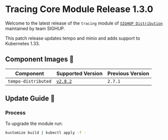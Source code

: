 # Tracing Core Module Release 1.3.0

Welcome to the latest release of the `tracing` module of [`SIGHUP Distribution`](https://github.com/sighupio/fury-distribution)
maintained by team SIGHUP.

This patch release updates tempo and minio and adds support to Kubernetes 1.33.

## Component Images 🚢

| Component           | Supported Version                                                                    | Previous Version |
| ------------------- | ------------------------------------------------------------------------------------ | ---------------- |
| `tempo-distributed` | [`v2.8.2`](https://github.com/grafana/tempo/releases/tag/v2.8.2)                     | `2.7.1`          |

## Update Guide 🦮

### Process

To upgrade the module run:

```bash
kustomize build | kubectl apply -f -
```
